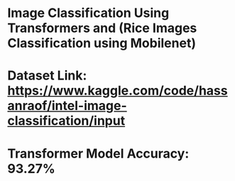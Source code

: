 # Image Classification Using Transformers and (Rice Images Classification using Mobilenet)

# Dataset Link: https://www.kaggle.com/code/hassanraof/intel-image-classification/input

# Transformer Model Accuracy: 93.27%
